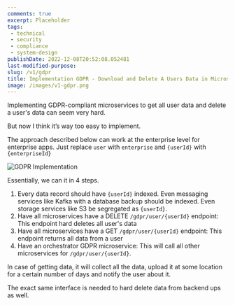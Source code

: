 ```yaml
---
comments: true
excerpt: Placeholder 
tags:
 - technical
 - security
 - compliance
 - system-design
publishDate: 2022-12-08T20:52:08.052481
last-modified-purpose:
slug: /v1/gdpr
title: Implementation GDPR - Download and Delete A Users Data in Microservice World
image: /images/v1-gdpr.png
---
```


Implementing GDPR-compliant microservices to get all user data and delete a user's data can seem very hard.

But now I think it’s way too easy to implement.

The approach described below can work at the enterprise level for enterprise apps. Just replace `user` with `enterprise` and `{userId}` with `{enterpriseId}`

![GDPR Implementation](/images/v1-gdpr.png)

Essentially, we can it in 4 steps.

1. Every data record should have `{userId}` indexed. Even messaging services like Kafka with a database backup should be indexed. Even storage services like S3 be segregated as `{userId}`.
2. Have all microservices have a DELETE `/gdpr/user/{userId}` endpoint: This endpoint hard deletes all user's data
3. Have all microservices have a GET `/gdpr/user/{userId}` endpoint: This endpoint returns all data from a user
4. Have an orchestrator GDPR microservice: This will call all other microservices for `/gdpr/user/{userId}`.

In case of getting data, it will collect all the data, upload it at some location for a certain number of days and notify the user about it.

The exact same interface is needed to hard delete data from backend ups as well.

<div style="display: none">
```mermaid!
graph LR
    a[fa:fa-server GDPR \n *Orchestrator* \n Microservice] --> |"DELETE /gdpr/users/{userId} \n GET /gdpr/users/{userId}"| M1[fa:fa-server Microservice A] 
    M1 --> |"Partition on {userId}"| M1 
    a --> |"DELETE /gdpr/users/{userId} \n GET /gdpr/users/{userId}"| M2[fa:fa-server Microservice B]
    M2 --> |"Partition on {userId}"| M2
    a --> |Delete data| C[fa:fa-database Backups]
    C --> |"Partition on {userId}"| C
```
</div>
